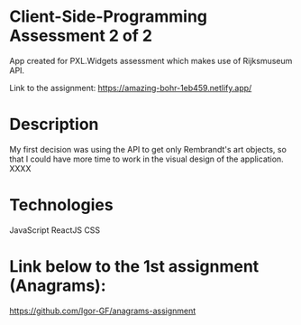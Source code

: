 # Client-Side-Programming Assessment 2 of 2

App created for PXL.Widgets assessment which makes use of Rijksmuseum API.

Link to the assignment: https://amazing-bohr-1eb459.netlify.app/

# Description

My first decision was using the API to get only Rembrandt's art objects, so that I could have more time to work in the visual design of the application.
XXXX

# Technologies

JavaScript
ReactJS
CSS

# Link below to the 1st assignment (Anagrams):

https://github.com/Igor-GF/anagrams-assignment